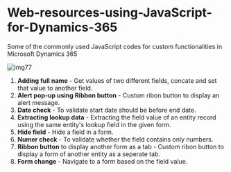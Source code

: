 # Web-resources-using-JavaScript-for-Dynamics-365
Some of the commonly used JavaScript codes for custom functionalities in Microsoft Dynamics 365

![img77](https://github.com/Rajarajan-S/Web-resources-using-JavaScript-for-Dynamics-365/assets/88157709/5136ff72-78f3-4748-a108-44be3eb2ee40)

1. **Adding full name** - Get values of two different fields, concate and set that value to another field.
2. **Alert pop-up using Ribbon button** - Custom ribon button to display an alert message.
3. **Date check** - To validate start date should be before end date.
4. **Extracting lookup data** - Extracting the field value of an entity record using the same entity's lookup field in the given form.
5. **Hide field** - Hide a field in a form.
6. **Numer check** - To validate whether the field contains only numbers.
7. **Ribbon button** to display another form as a tab - Custom ribon button to display a form of another entity as a seperate tab.
8. **Form change** - Navigate to a form based on the field value.



